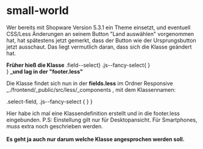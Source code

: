 # small-world
Wer bereits mit Shopware Version 5.3.1 ein Theme einsetzt, und eventuell CSS/Less Änderungen an seinem Button "Land auswählen" vorgenommen hat, hat spätestens jetzt gemerkt, dass der Button wie der Ursprungsbutton jetzt ausschaut.
Das liegt vermutlich daran, dass sich die Klasse geändert hat.
 
**Früher hieß die Klasse**
   .field--select}
     .js--fancy-select{
     }   
  } **_und lag in der "footer.less"**

Die Klasse findet sich nun in der **fields.less** im Ordner Responsive _./frontend/_public/src/less/_components , mit dem Klassennamen: 

.select-field,
    .js--fancy-select {
    }
}

Hier habe ich mal eine Klassendefinition erstellt und in die footer.less eingebunden. 
P.S: Einstellung gilt nur für Desktopansicht. Für Smartphones, muss extra noch geschrieben werden. </br> </br>
**Es geht ja auch nur darum welche Klasse angesprochen werden soll.**
